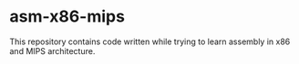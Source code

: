 # asm-x86-mips
This repository contains code written while trying to learn assembly in x86 and MIPS architecture.
